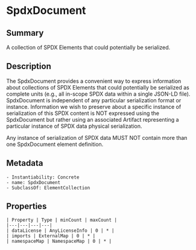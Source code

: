 <!-- Automatically generated by spec-parser v2.0.0 on 2023-12-25T20:28:21.783513+00:00 -->
<!-- SPDX-License-Identifier: Community-Spec-1.0 -->

# SpdxDocument

## Summary

A collection of SPDX Elements that could potentially be serialized.


## Description

The SpdxDocument provides a convenient way to express information about collections of SPDX Elements that could potentially be serialized as complete
units (e.g., all in-scope SPDX data within a single JSON-LD file). SpdxDocument is independent of any particular serialization format or instance.
Information we wish to preserve about a specific instance of serialization of this SPDX content is NOT expressed using the SpdxDocument but rather using an associated Artifact representing a particular instance of SPDX data physical serialization.

Any instance of serialization of SPDX data MUST NOT contain more than one SpdxDocument element definition.


## Metadata

    - Instantiability: Concrete
    - name: SpdxDocument
    - SubclassOf: ElementCollection



## Properties

    | Property | Type | minCount | maxCount |
    |---|---|---|---|
    | dataLicense | AnyLicenseInfo | 0 | * |
    | imports | ExternalMap | 0 | * |
    | namespaceMap | NamespaceMap | 0 | * |

